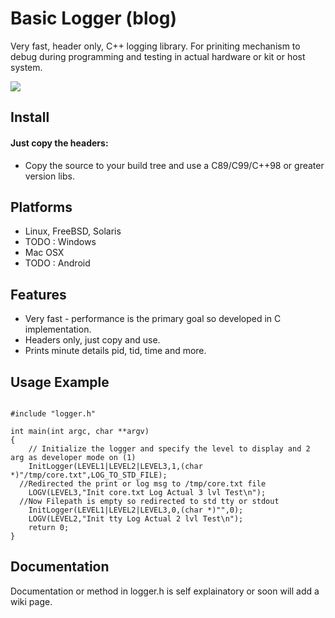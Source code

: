 # Basic Logger (blog)
Very fast, header only, C++ logging library.
For priniting mechanism to debug during programming and testing in
actual hardware or kit or host system.  

![](TODO)

## Install
#### Just copy the headers:

* Copy the source to your build tree and use a C89/C99/C++98 or greater version libs.

## Platforms
 * Linux, FreeBSD, Solaris
 * TODO : Windows  
 * Mac OSX 
 * TODO : Android

## Features
* Very fast - performance is the primary goal so developed in C implementation.
* Headers only, just copy and use.
* Prints minute details pid, tid, time and more.

## Usage Example
```c/c++

#include "logger.h"

int main(int argc, char **argv)
{
	// Initialize the logger and specify the level to display and 2 arg as developer mode on (1)
	InitLogger(LEVEL1|LEVEL2|LEVEL3,1,(char *)"/tmp/core.txt",LOG_TO_STD_FILE);
  //Redirected the print or log msg to /tmp/core.txt file
	LOGV(LEVEL3,"Init core.txt Log Actual 3 lvl Test\n");
  //Now Filepath is empty so redirected to std tty or stdout
	InitLogger(LEVEL1|LEVEL2|LEVEL3,0,(char *)"",0);
	LOGV(LEVEL2,"Init tty Log Actual 2 lvl Test\n");
	return 0;
}

```

## Documentation
Documentation or method in logger.h is self explainatory or soon will add a wiki page.
